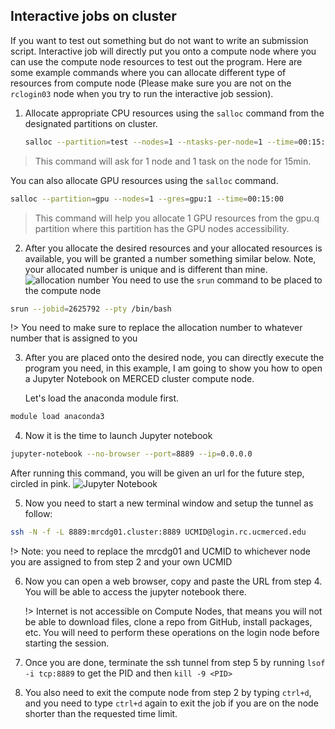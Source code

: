 ## Interactive jobs on cluster <!-- {docsify-ignore} -->
If you want to test out something but do not want to write an submission script. Interactive job will directly put you onto a compute node where you can use the compute node resources to test out the program. Here are some example commands where you can allocate different type of resources from compute node (Please make sure you are not on the `rclogin03` node when you try to run the interactive job session). 
1. Allocate appropriate CPU resources using the `salloc` command from the designated partitions on cluster.  
   ```bash
   salloc --partition=test --nodes=1 --ntasks-per-node=1 --time=00:15:00 
   ```
> This command will ask for 1 node and 1 task on the node for 15min. 
  
  You can also allocate GPU resources using the `salloc` command.
  ```bash
  salloc --partition=gpu --nodes=1 --gres=gpu:1 --time=00:15:00 
  ```
> This command will help you allocate 1 GPU resources from the gpu.q partition where this partition has the GPU nodes accessibility. 
2. After you allocate the desired resources and your allocated resources is available, you will be granted a number something similar below. Note, your allocated number is unique and is different than mine. 
  ![allocation number](imgs/allocation.png "allocation number")
  You need to use the `srun` command to be placed to the compute node 
  ```bash
  srun --jobid=2625792 --pty /bin/bash  
  ```
  !> You need to make sure to replace the allocation number to whatever number that is assigned to you

3. After you are placed onto the desired node, you can directly execute the program you need, in this example, I am going to show you how to open a Jupyter Notebook on MERCED cluster compute node. 
   
   Let's load the anaconda module first. 
  ```bash
  module load anaconda3
  ```
4. Now it is the time to launch Jupyter notebook
  ```bash
  jupyter-notebook --no-browser --port=8889 --ip=0.0.0.0 
  ```
  After running this command, you will be given an url for the future step, circled in pink. 
  ![Jupyter Notebook](imgs/jupyternotebook.png "Jupyter Notebook")

5. Now you need to start a new terminal window and setup the tunnel as follow:
  ```bash
  ssh -N -f -L 8889:mrcdg01.cluster:8889 UCMID@login.rc.ucmerced.edu  
  ```
  !> Note: you need to replace the mrcdg01 and UCMID to whichever node you are assigned to from step 2 and your own UCMID

6. Now you can open a web browser, copy and paste the URL from step 4. You will be able to access the jupyter notebook there. 
   
   !> Internet is not accessible on Compute Nodes, that means you will not be able to download files, clone a repo from GitHub, install packages, etc. You will need to perform these operations on the login node before starting the session. 
   
7.	Once you are done, terminate the ssh tunnel from step 5 by running `lsof -i tcp:8889` to get the PID and then `kill -9 <PID>`
8. You also need to exit the compute node from step 2 by typing `ctrl+d`, and you need to type `ctrl+d` again to exit the job if you are on the node shorter than the requested time limit. 